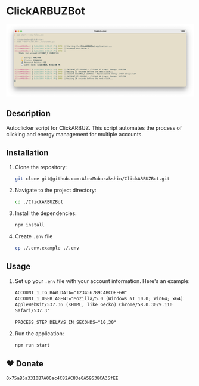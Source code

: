 # ClickARBUZBot

![Screenshot](./.github/screenshot.png)

## Description

Autoclicker script for ClickARBUZ. This script automates the process of clicking and energy management for multiple accounts.

## Installation

1. Clone the repository:
   ```bash
   git clone git@github.com:AlexMubarakshin/ClickARBUZBot.git
   ```
2. Navigate to the project directory:
   ```bash
   cd ./ClickARBUZBot
   ```
3. Install the dependencies:
   ```bash
   npm install
   ```
4. Create `.env` file
    ```bash
    cp ./.env.example ./.env
    ```

## Usage

1. Set up your `.env` file with your account information. Here's an example:
   ```
   ACCOUNT_1_TG_RAW_DATA="123456789:ABCDEFGH"
   ACCOUNT_1_USER_AGENT="Mozilla/5.0 (Windows NT 10.0; Win64; x64) AppleWebKit/537.36 (KHTML, like Gecko) Chrome/58.0.3029.110 Safari/537.3"

   PROCESS_STEP_DELAYS_IN_SECONDS="10,30"
   ```
2. Run the application:
   ```bash
   npm run start
   ```

## ❤️ Donate

`0x75aB5a3310B7A00ac4C82AC83e0A59538CA35fEE`
